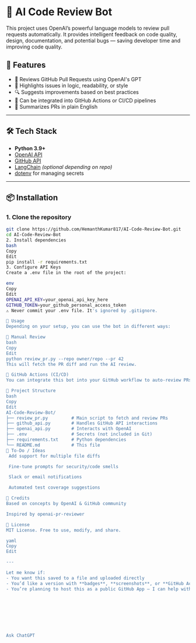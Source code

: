 # 🤖 AI Code Review Bot

This project uses OpenAI’s powerful language models to review pull requests automatically. It provides intelligent feedback on code quality, design, documentation, and potential bugs — saving developer time and improving code quality.

## 🚀 Features

- 💬 Reviews GitHub Pull Requests using OpenAI's GPT
- 🧠 Highlights issues in logic, readability, or style
- 🔍 Suggests improvements based on best practices
- 🔄 Can be integrated into GitHub Actions or CI/CD pipelines
- 📝 Summarizes PRs in plain English

---

## 🛠️ Tech Stack

- **Python 3.9+**
- [OpenAI API](https://platform.openai.com/)
- [GitHub API](https://docs.github.com/en/rest)
- [LangChain](https://www.langchain.com/) *(optional depending on repo)*
- [dotenv](https://pypi.org/project/python-dotenv/) for managing secrets

---

## 📦 Installation

### 1. Clone the repository

```bash
git clone https://github.com/HemanthKumar817/AI-Code-Review-Bot.git
cd AI-Code-Review-Bot
2. Install dependencies
bash
Copy
Edit
pip install -r requirements.txt
3. Configure API Keys
Create a .env file in the root of the project:

env
Copy
Edit
OPENAI_API_KEY=your_openai_api_key_here
GITHUB_TOKEN=your_github_personal_access_token
⚠️ Never commit your .env file. It's ignored by .gitignore.

🚦 Usage
Depending on your setup, you can use the bot in different ways:

🔧 Manual Review
bash
Copy
Edit
python review_pr.py --repo owner/repo --pr 42
This will fetch the PR diff and run the AI review.

🔄 GitHub Actions (CI/CD)
You can integrate this bot into your GitHub workflow to auto-review PRs and post feedback as comments.

📂 Project Structure
bash
Copy
Edit
AI-Code-Review-Bot/
├── review_pr.py         # Main script to fetch and review PRs
├── github_api.py        # Handles GitHub API interactions
├── openai_api.py        # Interacts with OpenAI
├── .env                 # Secrets (not included in Git)
├── requirements.txt     # Python dependencies
└── README.md            # This file
📌 To-Do / Ideas
 Add support for multiple file diffs

 Fine-tune prompts for security/code smells

 Slack or email notifications

 Automated test coverage suggestions

🙏 Credits
Based on concepts by OpenAI & GitHub community

Inspired by openai-pr-reviewer

📜 License
MIT License. Free to use, modify, and share.

yaml
Copy
Edit

---

Let me know if:
- You want this saved to a file and uploaded directly
- You’d like a version with **badges**, **screenshots**, or **GitHub Action workflow YAML**
- You’re planning to host this as a public GitHub App — I can help with that too!








Ask ChatGPT
